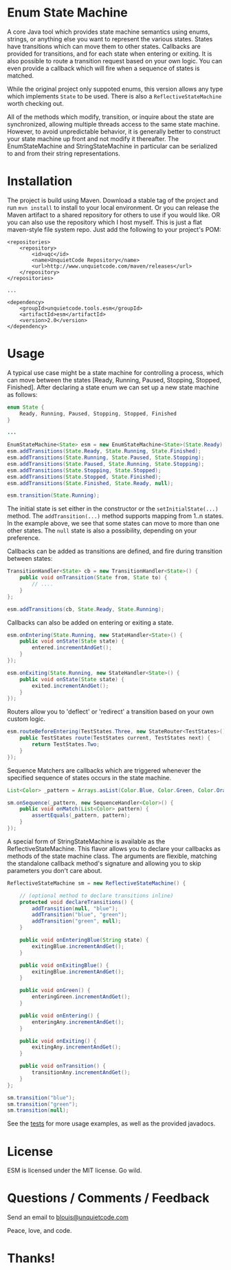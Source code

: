 # Enum State Machine
A core Java tool which provides state machine semantics using enums, strings, or anything else you
want to represent the various states. States have transitions which can move them to other states.
Callbacks are provided for transitions, and for each state when entering or exiting. It is also
possible to route a transition request based on your own logic. You can even provide a callback
which will fire when a sequence of states is matched.

While the original project only suppoted enums, this version allows any type which implements 
`State` to be used. There is also a `ReflectiveStateMachine` worth checking out.

All of the methods which modify, transition, or inquire about the state are synchronized, allowing
multiple threads access to the same state machine. However, to avoid unpredictable behavior, it is
generally better to construct your state machine up front and not modify it thereafter. The
EnumStateMachine and StringStateMachine in particular can be serialized to and from their string
representations.

# Installation
The project is build using Maven. Download a stable tag of the project and run
`mvn install` to install to your local environment. Or you can release the Maven artifact to a shared
repository for others to use if you would like. OR  you can also use the repository which I host myself.
This is just a flat maven-style file system repo. Just add the following to your project's POM:
```
<repositories>
    <repository>
        <id>uqc</id>
        <name>UnquietCode Repository</name>
        <url>http://www.unquietcode.com/maven/releases</url>
    </repository>
</repositories>

...

<dependency>
    <groupId>unquietcode.tools.esm</groupId>
    <artifactId>esm</artifactId>
    <version>2.0</version>
</dependency>
```

# Usage
A typical use case might be a state machine for controlling a process, which can move between the
states [Ready, Running, Paused, Stopping, Stopped, Finished]. After declaring a state enum we can
set up a new state machine as follows:

```java
enum State {
    Ready, Running, Paused, Stopping, Stopped, Finished
}

...

EnumStateMachine<State> esm = new EnumStateMachine<State>(State.Ready);
esm.addTransitions(State.Ready, State.Running, State.Finished);
esm.addTransitions(State.Running, State.Paused, State.Stopping);
esm.addTransitions(State.Paused, State.Running, State.Stopping);
esm.addTransitions(State.Stopping, State.Stopped);
esm.addTransitions(State.Stopped, State.Finished);
esm.addTransitions(State.Finished, State.Ready, null);

esm.transition(State.Running);
```

The initial state is set either in the constructor or the `setInitialState(...)` method. The `addTransition(...)`
method supports mapping from 1..n states. In the example above, we see that some states can move to more than
one other states. The `null` state is also a possibility, depending on your preference.

Callbacks can be added as transitions are defined, and fire during transition between states:

```java
TransitionHandler<State> cb = new TransitionHandler<State>() {
    public void onTransition(State from, State to) {
        // ....
    }
};

esm.addTransitions(cb, State.Ready, State.Running);
```

Callbacks can also be added on entering or exiting a state.
```java
esm.onEntering(State.Running, new StateHandler<State>() {
	public void onState(State state) {
		entered.incrementAndGet();
	}
});

esm.onExiting(State.Running, new StateHandler<State>() {
	public void onState(State state) {
		exited.incrementAndGet();
	}
});
```

Routers allow you to 'deflect' or 'redirect' a transition based on your own custom logic.
```java
esm.routeBeforeEntering(TestStates.Three, new StateRouter<TestStates>() {
	public TestStates route(TestStates current, TestStates next) {
		return TestStates.Two;
	}
});
```

Sequence Matchers are callbacks which are triggered whenever the specified sequence of states
occurs in the state machine.
```java
List<Color> _pattern = Arrays.asList(Color.Blue, Color.Green, Color.Orange);

sm.onSequence(_pattern, new SequenceHandler<Color>() {
	public void onMatch(List<Color> pattern) {
		assertEquals(_pattern, pattern);
	}
});
```

A special form of StringStateMachine is available as the ReflectiveStateMachine. This flavor allows you to declare
your callbacks as methods of the state machine class. The arguments are flexible, matching the standalone callback
method's signature and allowing you to skip parameters you don't care about.
```java
ReflectiveStateMachine sm = new ReflectiveStateMachine() {

	// (optional method to declare transitions inline)
	protected void declareTransitions() {
		addTransition(null, "blue");
		addTransition("blue", "green");
		addTransition("green", null);
	}

	public void onEnteringBlue(String state) {
		exitingBlue.incrementAndGet();
	}

	public void onExitingBlue() {
		exitingBlue.incrementAndGet();
	}

	public void onGreen() {
		enteringGreen.incrementAndGet();
	}

	public void onEntering() {
		enteringAny.incrementAndGet();
	}

	public void onExiting() {
		exitingAny.incrementAndGet();
	}

	public void onTransition() {
		transitionAny.incrementAndGet();
	}
};

sm.transition("blue");
sm.transition("green");
sm.transition(null);
```


See the [tests](https://github.com/UnquietCode/Enum-State-Machine/blob/master/src/test/java/unquietcode/tools/esm/EnumStateMachine_T.java)
for more usage examples, as well as the provided javadocs.

# License
ESM is licensed under the MIT license. Go wild.

# Questions / Comments / Feedback
Send an email to blouis@unquietcode.com
  
Peace, love, and code.

# Thanks!
